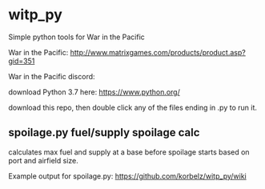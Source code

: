 # witp_py

Simple python tools for War in the Pacific

War in the Pacific: http://www.matrixgames.com/products/product.asp?gid=351 

War in the Pacific discord: 

download Python 3.7 here: https://www.python.org/

download this repo, then double click any of the files ending in .py to run it.

## spoilage.py fuel/supply spoilage calc

calculates max fuel and supply at a base before spoilage starts based on port and airfield size.

Example output for spoilage.py: https://github.com/korbelz/witp_py/wiki
